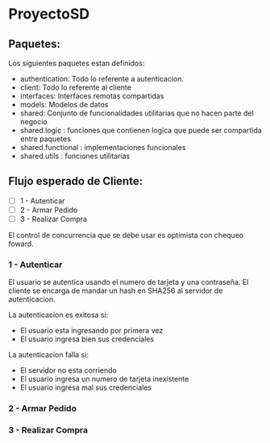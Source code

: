 # ProyectoSD

## Paquetes:

Los siguientes paquetes estan definidos:
- authentication: Todo lo referente a autenticacion. 
- client: Todo lo referente al cliente
- interfaces: Interfaces remotas compartidas
- models: Modelos de datos
- shared: Conjunto de funcionalidades utilitarias que no hacen parte del negocio
- shared.logic : funciones que contienen logica que puede ser compartida entre paquetes
- shared.functional : implementaciones funcionales
- shared.utils : funciones utilitarias

## Flujo esperado de Cliente:

- [ ] 1 - Autenticar
- [ ] 2 - Armar Pedido
- [ ] 3 - Realizar Compra

El control de concurrencia que se debe usar es optimista con chequeo foward.

### 1 - Autenticar

El usuario se autentica usando el numero de tarjeta y una contraseña. El cliente se encarga de mandar un hash en SHA256 al servidor de autenticacion.

La autenticacion es exitosa si:
- El usuario esta ingresando por primera vez
- El usuario ingresa bien sus credenciales

La autenticacion falla si:
- El servidor no esta corriendo
- El usuario ingresa un numero de tarjeta inexistente
- El usuario ingresa mal sus credenciales

### 2 - Armar Pedido
### 3 - Realizar Compra
